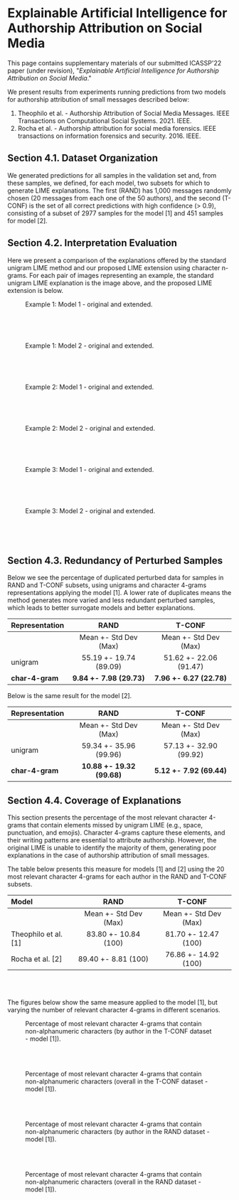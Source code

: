 # Explainable Artificial Intelligence for Authorship Attribution on Social Media

This page contains supplementary materials of our submitted ICASSP'22 paper (under revision), "_Explainable Artificial Intelligence for Authorship Attribution on Social Media_."

We present results from experiments running predictions from two models for authorship attribution of small messages described below:

1. Theophilo et al. - Authorship Attribution of Social Media Messages. IEEE Transactions on Computational Social Systems. 2021. IEEE.
1. Rocha et al. - Authorship attribution for social media forensics. IEEE transactions on information forensics and security. 2016. IEEE.

## Section 4.1. Dataset Organization

We generated predictions for all samples in the validation set and, from these samples, we defined, for each model, two subsets for which to generate LIME explanations. The first (RAND) has 1,000 messages randomly chosen (20 messages from each one of the 50 authors), and the second (T-CONF) is the set of all correct predictions with high confidence ($>$ 0.9), consisting of a subset of 2977 samples for the model [1] and 451 samples for model [2].

## Section 4.2. Interpretation Evaluation

Here we present a comparison of the explanations offered by the standard unigram LIME method and our proposed LIME extension using character n-grams. For each pair of images representing an example, the standard unigram LIME explanation is the image above, and the proposed LIME extension is below.


<figure>
  <figcaption>Example 1: Model 1 - original and extended.</figcaption>
  <img src="./example_1_original.png" alt=""/>
</figure>
<figure>
  <img src="./example_1_extended.png" alt=""/>
</figure>

<br>
<br>

<figure>
  <figcaption>Example 1: Model 2 - original and extended.</figcaption>
  <img src="./example_1_original_method_2.png" alt=""/>
</figure>
<figure>
  <img src="./example_1_extended_method_2.png" alt=""/>
</figure>

<br>
<br>


<figure>
  <figcaption>Example 2: Model 1 - original and extended.</figcaption>
  <img src="./example_2_original.png" alt=""/>
</figure>
<figure>
  <img src="./example_2_extended.png" alt=""/>
</figure>

<br>
<br>

<figure>
  <figcaption>Example 2: Model 2 - original and extended.</figcaption>
  <img src="./example_2_original_method_2.png" alt=""/>
</figure>
<figure>
  <img src="./example_2_extended_method_2.png" alt=""/>
</figure>

<br>
<br>


<figure>
  <figcaption>Example 3: Model 1 - original and extended.</figcaption>
  <img src="./example_3_original.png" alt=""/>
</figure>
<figure>
  <img src="./example_3_extended.png" alt=""/>
</figure>

<br>
<br>

<figure>
  <figcaption>Example 3: Model 2 - original and extended.</figcaption>
  <img src="./example_3_original_method_2.png" alt=""/>
</figure>
<figure>
  <img src="./example_3_extended_method_2.png" alt=""/>
</figure>

<br>
<br>


## Section 4.3. Redundancy of Perturbed Samples

Below we see the percentage of duplicated perturbed data for samples in RAND and T-CONF subsets, using unigrams and character 4-grams representations applying the model [1]. A lower rate of duplicates means the method generates more varied and less redundant perturbed samples, which leads to better surrogate models and better explanations.

| **Representation** | **RAND**                 | **T-CONF**               |
| :---               |          :---:           |          :---:           |
|                    | Mean +- Std Dev (Max)    | Mean +- Std Dev (Max)    |
| unigram            | 55.19 +- 19.74 (89.09)   | 51.62 +- 22.06 (91.47)   |
| **char-4-gram**    | **9.84 +- 7.98 (29.73)** | **7.96 +- 6.27 (22.78)** |


Below is the same result for the model [2].

| **Representation** | **RAND**                   | **T-CONF**               |
| :---               |           :---:            |          :---:           |
|                    | Mean +- Std Dev (Max)      | Mean +- Std Dev (Max)    |
| unigram            | 59.34 +- 35.96 (99.96)     | 57.13 +- 32.90 (99.92)   |
| **char-4-gram**    | **10.88 +- 19.32 (99.68)** | **5.12 +- 7.92 (69.44)** |



## Section 4.4. Coverage of Explanations

This section presents the percentage of the most relevant character 4-grams that contain elements missed by unigram LIME (e.g., space, punctuation, and emojis). Character 4-grams capture these elements, and their writing patterns are essential to attribute authorship. However, the original LIME is unable to identify the majority of them, generating poor explanations in the case of authorship attribution of small messages.

The table below presents this measure for models [1] and [2] using the 20 most relevant character 4-grams for each author in the RAND and T-CONF subsets.

| **Model**            | **RAND**              | **T-CONF**            |
| :---                 |        :---:          |         :---:         |
|                      | Mean +- Std Dev (Max) | Mean +- Std Dev (Max) |
| Theophilo et al. [1] | 83.80 +- 10.84 (100)  | 81.70 +- 12.47 (100)  |
| Rocha et al. [2]     | 89.40 +- 8.81 (100)   | 76.86 +- 14.92 (100)  |

<br>
<br>

The figures below show the same measure applied to the model [1], but varying the number of relevant character 4-grams in different scenarios.

<figure>
  <img src="./strong_tps_non_alpha_ratio_by_author.png" alt=""/>
  <figcaption>Percentage of most relevant character 4-grams that contain non-alphanumeric characters (by author in the T-CONF dataset - model [1]).</figcaption>
</figure>

<br>
<br>

<figure>
  <img src="./strong_tps_non_alpha_ratio_overall.png" alt=""/>
  <figcaption>Percentage of most relevant character 4-grams that contain non-alphanumeric characters (overall in the T-CONF dataset - model [1]).</figcaption>
</figure>

<br>
<br>

<figure>
  <img src="./random_non_alpha_ratio_by_author.png" alt=""/>
  <figcaption>Percentage of most relevant character 4-grams that contain non-alphanumeric characters (by author in the RAND dataset - model [1]).</figcaption>
</figure>

<br>
<br>

<figure>
  <img src="./random_non_alpha_ratio_overall.png" alt=""/>
  <figcaption>Percentage of most relevant character 4-grams that contain non-alphanumeric characters (overall in the RAND dataset - model [1]).</figcaption>
</figure>

